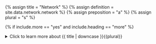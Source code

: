 <!--------------------------------------------- TITLE AND DEFINITION starts -->

{% assign title = "Network" %}
{% assign definition = site.data.network.network %}
{% assign preposition = "a" %}
{% assign plural = "s" %}

<!--------------------------------------------- TITLE AND DEFINITION ends -->

{% if include.more == "yes" and include.heading == "more" %}
<details class='detailsCollapsible'><summary class='nobr'>Click to learn more about {{ title | downcase }}{{plural}}
</summary>
{% endif %}

{% if include.heading != "" and include.heading != "more" %}
{{include.heading}} {{title}}
{% endif %}

{% if include.icon != "no" %} 

{% if include.table == "yes" and include.icon != "no" %}
<table class='definitionTable'><tr><td>
{% endif %}

<img src='images/icons/{{include.icon}}{{ title | downcase | replace: " ", "-" }}.png' />

{% if include.table == "yes" and include.icon != "no" %}
</td><td>
{% endif %}

{% endif %}

{% if include.definition == "bold" %}
<strong>{{ definition }}</strong>
{% else %}
{% if include.definition != "no" %}
{{ definition }}
{% endif %}
{% endif %}

{% if include.table == "yes" and include.icon != "no" %}
</td></tr></table>
{% endif %}

{% if include.more == "yes" and include.content == "more" and include.heading != "more" %}
<details class='detailsCollapsible'><summary class='nobr'>Click to learn more about {{ title | downcase }}{{plural}}
</summary>
{% endif %}

{% if include.content != "no" %}

<!--------------------------------------------- CONTENT starts -->

You will use the network hierarchy for the following purposes:

* To control your data mining&mdash;that is, processes running <a data-toggle="tooltip" data-original-title="{{site.data.concepts.sensor_bot}}">sensor</a> and <a data-toggle="tooltip" data-original-title="{{site.data.concepts.sensor_bot}}">indicator bots</a>. These keep your data feeds up to date so that you may trade live with quality information.

* To control your testing environment&mdash;that is, trading sessions including <a data-toggle="tooltip" data-original-title="{{site.data.network.backtesting_session}}">backtesting</a> and <a data-toggle="tooltip" data-original-title="{{site.data.network.paper_trading_session}}">paper trading</a>.

* To control your production environment&mdash;that is, <a data-toggle="tooltip" data-original-title="{{site.data.network.forward_testing_session}}">forward testing</a>, and <a data-toggle="tooltip" data-original-title="{{site.data.network.live_trading_session}}">live trading sessions</a> running the <a data-toggle="tooltip" data-original-title="{{site.data.concepts.trading_bot}}">trading bot</a>.

* To control your data storage&mdash;that is, to administer the physical location in which the data products produced by bots reside.

{% include note.html content="These processes may run together, on a single machine, or may be distributed across a network of machines, or what we call a *trading farm*. " %}

{% include warning.html content="At this stage, the system does not implement any form of security meassures, therefore, the system is to be used in the context of a restricted Local Area Network only." %}

<!--------------------------------------------- CONTENT ends -->

{% endif %}

{% if include.more == "yes" and include.content != "more" and include.heading != "more" %}
<details class='detailsCollapsible'><summary class='nobr'>Click to learn more about {{ title | downcase }}{{plural}}
</summary>
{% endif %}

{% if include.adding != "" %}

{{include.adding}} Adding {{preposition}} {{title}} Node

<!--------------------------------------------- ADDING starts -->

XXXXXXXXXXXXXXXXXXXXXXXXXXXXXXXXXXXXXXXXXXXXXXXXXXXXXX

<!--------------------------------------------- ADDING ends -->

{% endif %}

{% if include.configuring != "" %}

{{include.configuring}} Configuring the {{title}}

<!--------------------------------------------- CONFIGURING starts -->

XXXXXXXXXXXXXXXXXXXXXXXXXXXXXXXXXXXXXXXXXXXXXXXXXXXXXX

<!--------------------------------------------- CONFIGURING ends -->

{% endif %}

{% if include.starting != "" %}

{{include.starting}} Starting {{preposition}} {{title}}

<!--------------------------------------------- STARTING starts -->

XXXXXXXXXXXXXXXXXXXXXXXXXXXXXXXXXXXXXXXXXXXXXXXXXXXXXX

<!--------------------------------------------- STARTING ends -->

{% endif %}

{% if include.more == "yes" %}
</details>
{% endif %}